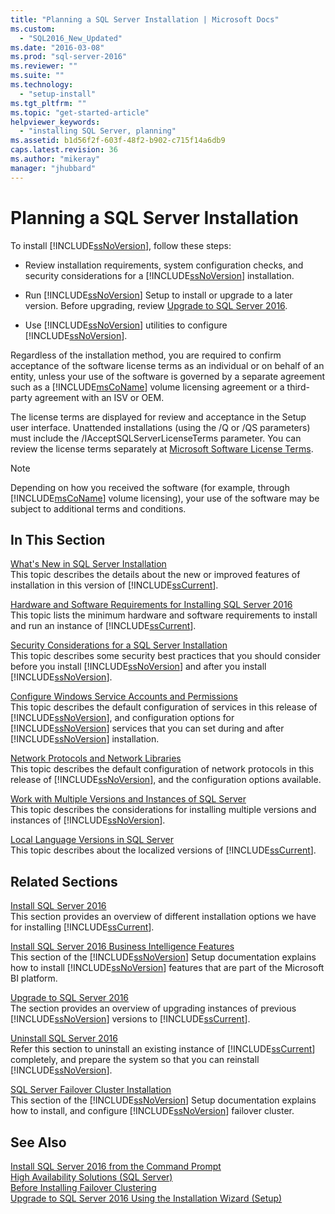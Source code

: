 ```yaml
---
title: "Planning a SQL Server Installation | Microsoft Docs"
ms.custom: 
  - "SQL2016_New_Updated"
ms.date: "2016-03-08"
ms.prod: "sql-server-2016"
ms.reviewer: ""
ms.suite: ""
ms.technology: 
  - "setup-install"
ms.tgt_pltfrm: ""
ms.topic: "get-started-article"
helpviewer_keywords: 
  - "installing SQL Server, planning"
ms.assetid: b1d56f2f-603f-48f2-b902-c715f14a6db9
caps.latest.revision: 36
ms.author: "mikeray"
manager: "jhubbard"
---
```

# Planning a SQL Server Installation
  To install [!INCLUDE[ssNoVersion](../../a9notintoc/includes/ssnoversion-md.md)], follow these steps:  
  
-   Review installation requirements, system configuration checks, and security considerations for a [!INCLUDE[ssNoVersion](../../a9notintoc/includes/ssnoversion-md.md)] installation.  
  
-   Run [!INCLUDE[ssNoVersion](../../a9notintoc/includes/ssnoversion-md.md)] Setup to install or upgrade to a later version. Before upgrading, review [Upgrade to SQL Server 2016](../../database-engine/install/windows/upgrade-sql-server.md).  
  
-   Use [!INCLUDE[ssNoVersion](../../a9notintoc/includes/ssnoversion-md.md)] utilities to configure [!INCLUDE[ssNoVersion](../../a9notintoc/includes/ssnoversion-md.md)].  
  
 Regardless of the installation method, you are required to confirm acceptance of the software license terms as an individual or on behalf of an entity, unless your use of the software is governed by a separate agreement such as a [!INCLUDE[msCoName](../../a9notintoc/includes/msconame-md.md)] volume licensing agreement or a third-party agreement with an ISV or OEM.  
  
 The license terms are displayed for review and acceptance in the Setup user interface. Unattended installations (using the /Q or /QS parameters) must include the /IAcceptSQLServerLicenseTerms parameter. You can review the license terms separately at [Microsoft Software License Terms](http://go.microsoft.com/fwlink/?LinkID=148209).  
  
> [!NOTE]  
>  Depending on how you received the software (for example, through [!INCLUDE[msCoName](../../a9notintoc/includes/msconame-md.md)] volume licensing), your use of the software may be subject to additional terms and conditions.  
  
## In This Section  
 [What's New in SQL Server Installation](../../sql-server/install/what-s-new-in-sql-server-installation.md)  
 This topic describes the details about the new or improved features of installation in this version of [!INCLUDE[ssCurrent](../../a9notintoc/includes/sscurrent-md.md)].  
  
 [Hardware and Software Requirements for Installing SQL Server 2016](../../sql-server/install/hardware-and-software-requirements-for-installing-sql-server.md)  
 This topic lists the minimum hardware and software requirements to install and run an instance of [!INCLUDE[ssCurrent](../../a9notintoc/includes/sscurrent-md.md)].  
  
 [Security Considerations for a SQL Server Installation](../../sql-server/install/security-considerations-for-a-sql-server-installation.md)  
 This topic describes some security best practices that you should consider before you install [!INCLUDE[ssNoVersion](../../a9notintoc/includes/ssnoversion-md.md)] and after you install [!INCLUDE[ssNoVersion](../../a9notintoc/includes/ssnoversion-md.md)].  
  
 [Configure Windows Service Accounts and Permissions](../../database-engine/configure/windows/configure-windows-service-accounts-and-permissions.md)  
 This topic describes the default configuration of services in this release of [!INCLUDE[ssNoVersion](../../a9notintoc/includes/ssnoversion-md.md)], and configuration options for [!INCLUDE[ssNoVersion](../../a9notintoc/includes/ssnoversion-md.md)] services that you can set during and after [!INCLUDE[ssNoVersion](../../a9notintoc/includes/ssnoversion-md.md)] installation.  
  
 [Network Protocols and Network Libraries](../../sql-server/install/network-protocols-and-network-libraries.md)  
 This topic describes the default configuration of network protocols in this release of [!INCLUDE[ssNoVersion](../../a9notintoc/includes/ssnoversion-md.md)], and the configuration options available.  
  
 [Work with Multiple Versions and Instances of SQL Server](../../sql-server/install/work-with-multiple-versions-and-instances-of-sql-server.md)  
 This topic describes the considerations for installing multiple versions and instances of [!INCLUDE[ssNoVersion](../../a9notintoc/includes/ssnoversion-md.md)].  
  
 [Local Language Versions in SQL Server](../../sql-server/install/local-language-versions-in-sql-server.md)  
 This topic describes about the localized versions of [!INCLUDE[ssCurrent](../../a9notintoc/includes/sscurrent-md.md)].  
  
## Related Sections  
 [Install SQL Server 2016](../../database-engine/install/windows/install-sql-server.md)  
 This section provides an overview of different installation options we have for installing [!INCLUDE[ssCurrent](../../a9notintoc/includes/sscurrent-md.md)].  
  
 [Install SQL Server 2016 Business Intelligence Features](../../sql-server/install/install-sql-server-business-intelligence-features.md)  
 This section of the [!INCLUDE[ssNoVersion](../../a9notintoc/includes/ssnoversion-md.md)] Setup documentation explains how to install [!INCLUDE[ssNoVersion](../../a9notintoc/includes/ssnoversion-md.md)] features that are part of the Microsoft BI platform.  
  
 [Upgrade to SQL Server 2016](../../database-engine/install/windows/upgrade-sql-server.md)  
 The section provides an overview of upgrading instances of previous [!INCLUDE[ssNoVersion](../../a9notintoc/includes/ssnoversion-md.md)] versions to [!INCLUDE[ssCurrent](../../a9notintoc/includes/sscurrent-md.md)].  
  
 [Uninstall SQL Server 2016](../../sql-server/install/uninstall-sql-server.md)  
 Refer this section to uninstall an existing instance of [!INCLUDE[ssCurrent](../../a9notintoc/includes/sscurrent-md.md)] completely, and prepare the system so that you can reinstall [!INCLUDE[ssNoVersion](../../a9notintoc/includes/ssnoversion-md.md)].  
  
 [SQL Server Failover Cluster Installation](../../sql-server/failover-clusters/install/sql-server-failover-cluster-installation.md)  
 This section of the [!INCLUDE[ssNoVersion](../../a9notintoc/includes/ssnoversion-md.md)] Setup documentation explains how to install, and configure [!INCLUDE[ssNoVersion](../../a9notintoc/includes/ssnoversion-md.md)] failover cluster.  
  
## See Also  
 [Install SQL Server 2016 from the Command Prompt](../../database-engine/install/windows/install-sql-server-2016-from-the-command-prompt.md)   
 [High Availability Solutions &#40;SQL Server&#41;](../../sql-server/failover-clusters/high-availability-solutions-sql-server.md)   
 [Before Installing Failover Clustering](../../sql-server/failover-clusters/install/before-installing-failover-clustering.md)   
 [Upgrade to SQL Server 2016 Using the Installation Wizard &#40;Setup&#41;](../../database-engine/install/windows/upgrade-sql-server-using-the-installation-wizard-setup.md)  
  
  